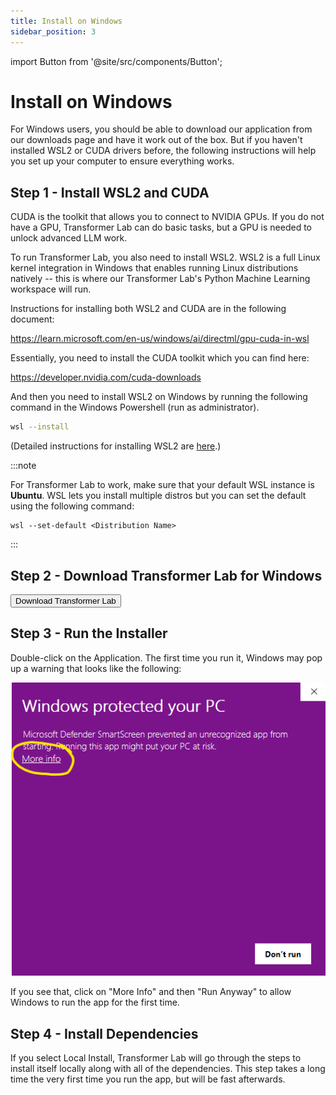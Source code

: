 ```yaml
---
title: Install on Windows
sidebar_position: 3
---
```


import Button from '@site/src/components/Button';

# Install on Windows

For Windows users, you should be able to download our application from our downloads page and have it work out of the box. But if you haven't installed WSL2 or CUDA drivers before, the following instructions will help you set up your computer to ensure everything works.

## Step 1 - Install WSL2 and CUDA

CUDA is the toolkit that allows you to connect to NVIDIA GPUs. If you do not have a GPU, Transformer Lab can do basic tasks, but a GPU is needed to unlock advanced LLM work.

To run Transformer Lab, you also need to install WSL2. WSL2 is a full Linux kernel integration in Windows that enables running Linux distributions natively -- this is where our Transformer Lab's Python Machine Learning workspace will run.

Instructions for installing both WSL2 and CUDA are in the following document:

https://learn.microsoft.com/en-us/windows/ai/directml/gpu-cuda-in-wsl

Essentially, you need to install the CUDA toolkit which you can find here:

https://developer.nvidia.com/cuda-downloads

And then you need to install WSL2 on Windows by running the following command in the Windows Powershell (run as administrator).

```bash
wsl --install
```

(Detailed instructions for installing WSL2 are [here](https://learn.microsoft.com/en-us/windows/wsl/install).)

:::note

For Transformer Lab to work, make sure that your default WSL instance is **Ubuntu**. WSL lets you install multiple distros but you can set the default using the following command:

```
wsl --set-default <Distribution Name>
```

:::

## Step 2 - Download Transformer Lab for Windows

<a href="https://transformerlab.ai/docs/download">
    <Button>Download Transformer Lab</Button>
</a>

## Step 3 - Run the Installer

Double-click on the Application. The first time you run it, Windows may pop up a warning that looks like the following:

![Warning](./img/windows-defender.png)

If you see that, click on "More Info" and then "Run Anyway" to allow Windows to run the app for the first time.

## Step 4 - Install Dependencies

If you select Local Install, Transformer Lab will go through the steps to install itself locally along with all of the dependencies. This step takes a long time the very first time you run the app, but will be fast afterwards.
